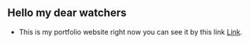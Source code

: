 ## Hello my dear watchers

* This is my portfolio website right now you can see it by this link <a href="https://42yuarzibekov.me" title="Watch it and enjoy">Link</a>.